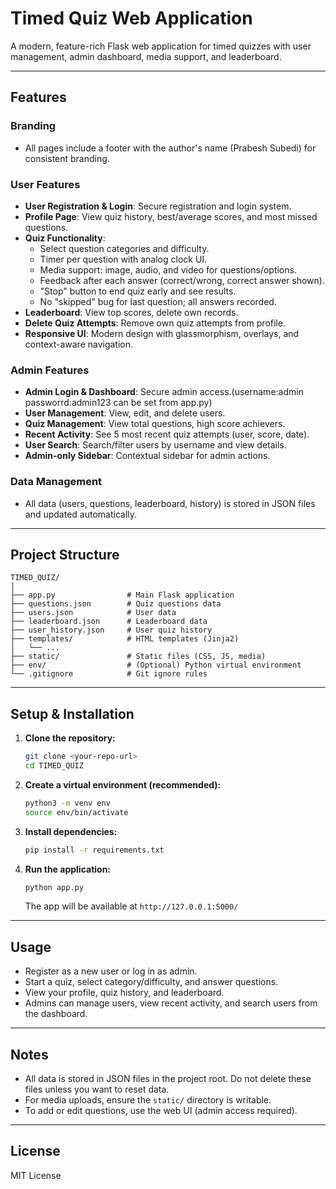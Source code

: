 # Timed Quiz Web Application

A modern, feature-rich Flask web application for timed quizzes with user management, admin dashboard, media support, and leaderboard.

---

## Features

### Branding
- All pages include a footer with the author's name (Prabesh Subedi) for consistent branding.

### User Features
- **User Registration & Login**: Secure registration and login system.
- **Profile Page**: View quiz history, best/average scores, and most missed questions.
- **Quiz Functionality**:
  - Select question categories and difficulty.
  - Timer per question with analog clock UI.
  - Media support: image, audio, and video for questions/options.
  - Feedback after each answer (correct/wrong, correct answer shown).
  - "Stop" button to end quiz early and see results.
  - No "skipped" bug for last question; all answers recorded.
- **Leaderboard**: View top scores, delete own records.
- **Delete Quiz Attempts**: Remove own quiz attempts from profile.
- **Responsive UI**: Modern design with glassmorphism, overlays, and context-aware navigation.

### Admin Features
- **Admin Login & Dashboard**: Secure admin access.(username:admin  passworrd:admin123 can be set from app.py) 
- **User Management**: View, edit, and delete users.
- **Quiz Management**: View total questions, high score achievers.
- **Recent Activity**: See 5 most recent quiz attempts (user, score, date).
- **User Search**: Search/filter users by username and view details.
- **Admin-only Sidebar**: Contextual sidebar for admin actions.

### Data Management
- All data (users, questions, leaderboard, history) is stored in JSON files and updated automatically.

---

## Project Structure

```
TIMED_QUIZ/
│
├── app.py                # Main Flask application
├── questions.json        # Quiz questions data
├── users.json            # User data
├── leaderboard.json      # Leaderboard data
├── user_history.json     # User quiz history
├── templates/            # HTML templates (Jinja2)
│   └── ...
├── static/               # Static files (CSS, JS, media)
├── env/                  # (Optional) Python virtual environment
└── .gitignore            # Git ignore rules
```

---

## Setup & Installation

1. **Clone the repository:**
   ```bash
   git clone <your-repo-url>
   cd TIMED_QUIZ
   ```

2. **Create a virtual environment (recommended):**
   ```bash
   python3 -m venv env
   source env/bin/activate
   ```

3. **Install dependencies:**
   ```bash
   pip install -r requirements.txt
   ```

4. **Run the application:**
   ```bash
   python app.py
   ```
   The app will be available at `http://127.0.0.1:5000/`

---

## Usage
- Register as a new user or log in as admin.
- Start a quiz, select category/difficulty, and answer questions.
- View your profile, quiz history, and leaderboard.
- Admins can manage users, view recent activity, and search users from the dashboard.

---

## Notes
- All data is stored in JSON files in the project root. Do not delete these files unless you want to reset data.
- For media uploads, ensure the `static/` directory is writable.
- To add or edit questions, use the web UI (admin access required).

---

## License
MIT License 